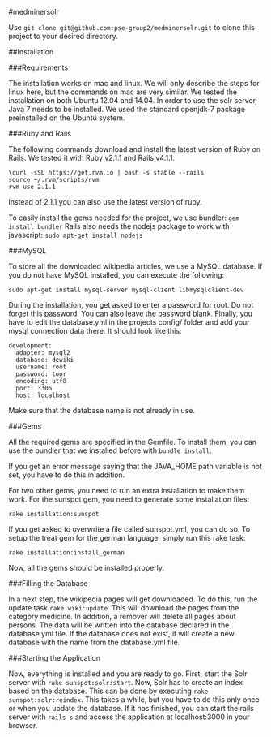 #medminersolr

Use ```git clone git@github.com:pse-group2/medminersolr.git``` to clone this project to your desired directory.

##Installation

###Requirements

The installation works on mac and linux. We will only describe the steps for linux here, but the commands on mac are very similar. We tested the installation on both Ubuntu 12.04 and 14.04.
In order to use the solr server, Java 7 needs to be installed. We used the standard openjdk-7 package preinstalled on the Ubuntu system.

###Ruby and Rails

The following commands download and install the latest version of Ruby on Rails. We tested it with Ruby v2.1.1 and Rails v4.1.1.
```
\curl -sSL https://get.rvm.io | bash -s stable --rails
source ~/.rvm/scripts/rvm
rvm use 2.1.1
```
Instead of 2.1.1 you can also use the latest version of ruby.

To easily install the gems needed for the project, we use bundler:
```gem install bundler```
Rails also needs the nodejs package to work with javascript:
```sudo apt-get install nodejs```

###MySQL

To store all the downloaded wikipedia articles, we use a MySQL database. If you do not have MySQL installed, you can execute the following:
```
sudo apt-get install mysql-server mysql-client libmysqlclient-dev
```
During the installation, you get asked to enter a password for root. Do not forget this password. You can also leave the password blank. Finally, you have to edit the database.yml in the projects config/ folder and add your mysql connection data there. It should look like this:
```
development:
  adapter: mysql2
  database: dewiki
  username: root
  password: toor
  encoding: utf8
  port: 3306
  host: localhost
```

Make sure that the database name is not already in use.

###Gems

All the required gems are specified in the Gemfile. To install them, you can use the bundler that we installed before with ```bundle install```.

If you get an error message saying that the JAVA_HOME path variable is not set, you have to do this in addition.

For two other gems, you need to run an extra installation to make them work. For the sunspot gem, you need to generate some installation files:
```
rake installation:sunspot
```
If you get asked to overwrite a file called sunspot.yml, you can do so.
To setup the treat gem for the german language, simply run this rake task:
```
rake installation:install_german
```
Now, all the gems should be installed properly.

###Filling the Database

In a next step, the wikipedia pages will get downloaded. To do this, run the update task ```rake wiki:update```. This will download the pages from the category medicine. In addition, a remover will delete all pages about persons. The data will be written into the database declared in the database.yml file. If the database does not exist, it will create a new database with the name from the database.yml file.

###Starting the Application

Now, everything is installed and you are ready to go. First, start the Solr server with ```rake sunspot:solr:start```. Now, Solr has to create an index based on the database. This can be done by executing ```rake sunspot:solr:reindex```. This takes a while, but you have to do this only once or when you update the database. If it has finished, you can start the rails server with ```rails s``` and access the application at localhost:3000 in your browser.

